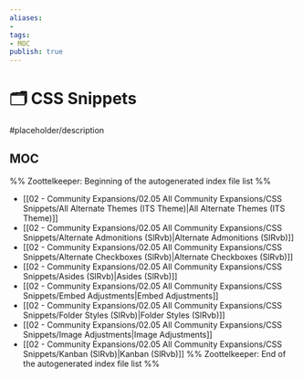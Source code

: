 ```yaml
---
aliases:
- 
tags:
- MOC
publish: true
---
```


# 🗂️ CSS Snippets

#placeholder/description 

## MOC

%% Zoottelkeeper: Beginning of the autogenerated index file list  %%
-  [[02 - Community Expansions/02.05 All Community Expansions/CSS Snippets/All Alternate Themes (ITS Theme)|All Alternate Themes (ITS Theme)]]
-  [[02 - Community Expansions/02.05 All Community Expansions/CSS Snippets/Alternate Admonitions (SlRvb)|Alternate Admonitions (SlRvb)]]
-  [[02 - Community Expansions/02.05 All Community Expansions/CSS Snippets/Alternate Checkboxes (SlRvb)|Alternate Checkboxes (SlRvb)]]
-  [[02 - Community Expansions/02.05 All Community Expansions/CSS Snippets/Asides (SlRvb)|Asides (SlRvb)]]
-  [[02 - Community Expansions/02.05 All Community Expansions/CSS Snippets/Embed Adjustments|Embed Adjustments]]
-  [[02 - Community Expansions/02.05 All Community Expansions/CSS Snippets/Folder Styles (SlRvb)|Folder Styles (SlRvb)]]
-  [[02 - Community Expansions/02.05 All Community Expansions/CSS Snippets/Image Adjustments|Image Adjustments]]
-  [[02 - Community Expansions/02.05 All Community Expansions/CSS Snippets/Kanban (SlRvb)|Kanban (SlRvb)]]
%% Zoottelkeeper: End of the autogenerated index file list  %%
